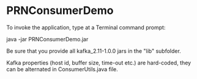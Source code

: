 # PRNConsumerDemo
To invoke the application, type at a Terminal command prompt:

java -jar PRNConsumerDemo.jar

Be sure that you provide all kafka_2.11-1.0.0 jars in the "lib" subfolder. 

Kafka properties (host id, buffer size, time-out etc.) are hard-coded, they can 
be alternated in ConsumerUtils.java file.
